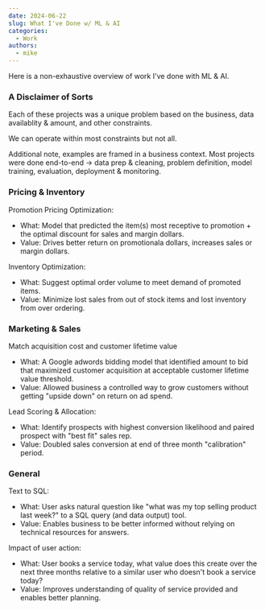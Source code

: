 ```yaml
---
date: 2024-06-22
slug: What I've Done w/ ML & AI
categories:
  - Work
authors:
  - mike
---
```


Here is a non-exhaustive overview of work I've done with ML & AI.

### A Disclaimer of Sorts
Each of these projects was a unique problem based on the business, data availablity & amount, and other constraints.

We can operate within most constraints but not all.

Additional note, examples are framed in a business context. Most projects were done end-to-end -> data prep & cleaning, problem definition, model training, evaluation, deployment & monitoring.

### Pricing & Inventory
Promotion Pricing Optimization:

* What: Model that predicted the item(s) most receptive to promotion + the optimal discount for sales and margin dollars.
* Value: Drives better return on promotionala dollars, increases sales or margin dollars.

Inventory Optimization:

* What: Suggest optimal order volume to meet demand of promoted items.
* Value: Minimize lost sales from out of stock items and lost inventory from over ordering.

### Marketing & Sales
Match acquisition cost and customer lifetime value

* What: A Google adwords bidding model that identified amount to bid that maximized customer acquisition at acceptable customer lifetime value threshold.
* Value: Allowed business a controlled way to grow customers without getting "upside down" on return on ad spend.

Lead Scoring & Allocation:

* What: Identify prospects with highest conversion likelihood and paired prospect with "best fit" sales rep.
* Value: Doubled sales conversion at end of three month "calibration" period.

### General
Text to SQL: 

* What: User asks natural question like "what was my top selling product last week?" to a SQL query (and data output) tool.
* Value: Enables business to be better informed without relying on technical resources for answers.

Impact of user action:

* What: User books a service today, what value does this create over the next three months relative to a similar user who doesn't book a service today?
* Value: Improves understanding of quality of service provided and enables better planning.
